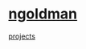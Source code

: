 # [ngoldman](/)

<a href="https://twitter.com/ungoldman" rel="me"><i class="fa fa-fw fa-twitter"></i></a>
<a href="https://github.com/ngoldman" rel="me"><i class="fa fa-fw fa-github"></i></a>
<a href="mailto:ngoldman@ngoldman.me" rel="me"><i class="fa fa-fw fa-envelope"></i></a>

[projects](./projects/)
